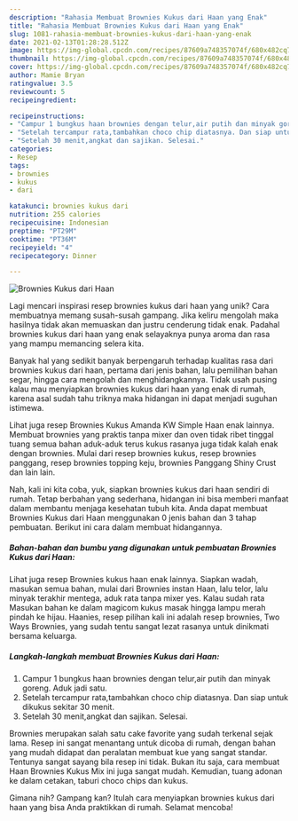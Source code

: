 ```yaml
---
description: "Rahasia Membuat Brownies Kukus dari Haan yang Enak"
title: "Rahasia Membuat Brownies Kukus dari Haan yang Enak"
slug: 1081-rahasia-membuat-brownies-kukus-dari-haan-yang-enak
date: 2021-02-13T01:28:28.512Z
image: https://img-global.cpcdn.com/recipes/87609a748357074f/680x482cq70/brownies-kukus-dari-haan-foto-resep-utama.jpg
thumbnail: https://img-global.cpcdn.com/recipes/87609a748357074f/680x482cq70/brownies-kukus-dari-haan-foto-resep-utama.jpg
cover: https://img-global.cpcdn.com/recipes/87609a748357074f/680x482cq70/brownies-kukus-dari-haan-foto-resep-utama.jpg
author: Mamie Bryan
ratingvalue: 3.5
reviewcount: 5
recipeingredient:

recipeinstructions:
- "Campur 1 bungkus haan brownies dengan telur,air putih dan minyak goreng. Aduk jadi satu."
- "Setelah tercampur rata,tambahkan choco chip diatasnya. Dan siap untuk dikukus sekitar 30 menit."
- "Setelah 30 menit,angkat dan sajikan. Selesai."
categories:
- Resep
tags:
- brownies
- kukus
- dari

katakunci: brownies kukus dari 
nutrition: 255 calories
recipecuisine: Indonesian
preptime: "PT29M"
cooktime: "PT36M"
recipeyield: "4"
recipecategory: Dinner

---
```



![Brownies Kukus dari Haan](https://img-global.cpcdn.com/recipes/87609a748357074f/680x482cq70/brownies-kukus-dari-haan-foto-resep-utama.jpg)

Lagi mencari inspirasi resep brownies kukus dari haan yang unik? Cara membuatnya memang susah-susah gampang. Jika keliru mengolah maka hasilnya tidak akan memuaskan dan justru cenderung tidak enak. Padahal brownies kukus dari haan yang enak selayaknya punya aroma dan rasa yang mampu memancing selera kita.

Banyak hal yang sedikit banyak berpengaruh terhadap kualitas rasa dari brownies kukus dari haan, pertama dari jenis bahan, lalu pemilihan bahan segar, hingga cara mengolah dan menghidangkannya. Tidak usah pusing kalau mau menyiapkan brownies kukus dari haan yang enak di rumah, karena asal sudah tahu triknya maka hidangan ini dapat menjadi suguhan istimewa.

Lihat juga resep Brownies Kukus Amanda KW Simple Haan enak lainnya. Membuat brownies yang praktis tanpa mixer dan oven tidak ribet tinggal tuang semua bahan aduk-aduk terus kukus rasanya juga tidak kalah enak dengan brownies. Mulai dari resep brownies kukus, resep brownies panggang, resep brownies topping keju, brownies Panggang Shiny Crust dan lain lain.


Nah, kali ini kita coba, yuk, siapkan brownies kukus dari haan sendiri di rumah. Tetap berbahan yang sederhana, hidangan ini bisa memberi manfaat dalam membantu menjaga kesehatan tubuh kita. Anda dapat membuat Brownies Kukus dari Haan menggunakan 0 jenis bahan dan 3 tahap pembuatan. Berikut ini cara dalam membuat hidangannya.

<!--inarticleads1-->

##### Bahan-bahan dan bumbu yang digunakan untuk pembuatan Brownies Kukus dari Haan:



Lihat juga resep Brownies kukus haan enak lainnya. Siapkan wadah, masukan semua bahan, mulai dari Brownies instan Haan, lalu telor, lalu minyak terakhir mentega, aduk rata tanpa mixer yes. Kalau sudah rata Masukan bahan ke dalam magicom kukus masak hingga lampu merah pindah ke hijau. Haanies, resep pilihan kali ini adalah resep brownies, Two Ways Brownies, yang sudah tentu sangat lezat rasanya untuk dinikmati bersama keluarga. 

<!--inarticleads2-->

##### Langkah-langkah membuat Brownies Kukus dari Haan:

1. Campur 1 bungkus haan brownies dengan telur,air putih dan minyak goreng. Aduk jadi satu.
1. Setelah tercampur rata,tambahkan choco chip diatasnya. Dan siap untuk dikukus sekitar 30 menit.
1. Setelah 30 menit,angkat dan sajikan. Selesai.


Brownies merupakan salah satu cake favorite yang sudah terkenal sejak lama. Resep ini sangat menantang untuk dicoba di rumah, dengan bahan yang mudah didapat dan peralatan membuat kue yang sangat standar. Tentunya sangat sayang bila resep ini tidak. Bukan itu saja, cara membuat Haan Brownies Kukus Mix ini juga sangat mudah. Kemudian, tuang adonan ke dalam cetakan, taburi choco chips dan kukus. 

Gimana nih? Gampang kan? Itulah cara menyiapkan brownies kukus dari haan yang bisa Anda praktikkan di rumah. Selamat mencoba!
